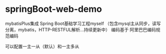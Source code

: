 # springBoot-web-demo
mybatisPlus集成
Spring Boot基础学习工程myself （包含mysql主从同步，读写分离，mybatis，HTTP-RESTFUL解析...持续更新中） 编码基于 阿里巴巴编码规范编码

可以配置一主一从（默认）和一主多从
